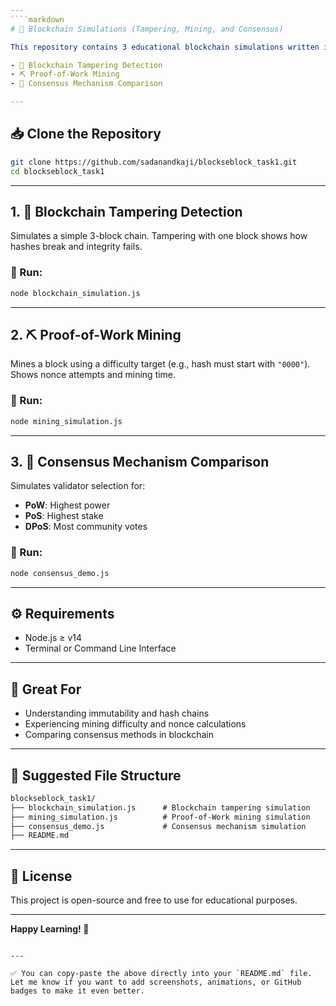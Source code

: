 ```yaml
---
````markdown
# 🧠 Blockchain Simulations (Tampering, Mining, and Consensus)

This repository contains 3 educational blockchain simulations written in Node.js:

- 🔗 Blockchain Tampering Detection  
- ⛏️ Proof-of-Work Mining  
- 🧠 Consensus Mechanism Comparison  

---
```


## 📥 Clone the Repository

```bash
git clone https://github.com/sadanandkaji/blockseblock_task1.git
cd blockseblock_task1
````

---

## 1. 🔗 Blockchain Tampering Detection

Simulates a simple 3-block chain. Tampering with one block shows how hashes break and integrity fails.

### 🔧 Run:

```bash
node blockchain_simulation.js
```

---

## 2. ⛏️ Proof-of-Work Mining

Mines a block using a difficulty target (e.g., hash must start with `"0000"`). Shows nonce attempts and mining time.

### 🔧 Run:

```bash
node mining_simulation.js
```

---

## 3. 🧠 Consensus Mechanism Comparison

Simulates validator selection for:

* **PoW**: Highest power
* **PoS**: Highest stake
* **DPoS**: Most community votes

### 🔧 Run:

```bash
node consensus_demo.js
```

---

## ⚙️ Requirements

* Node.js ≥ v14
* Terminal or Command Line Interface

---

## 🧪 Great For

* Understanding immutability and hash chains
* Experiencing mining difficulty and nonce calculations
* Comparing consensus methods in blockchain

---

## 📁 Suggested File Structure

```txt
blockseblock_task1/
├── blockchain_simulation.js      # Blockchain tampering simulation
├── mining_simulation.js          # Proof-of-Work mining simulation
├── consensus_demo.js             # Consensus mechanism simulation
├── README.md
```

---

## 📘 License

This project is open-source and free to use for educational purposes.

---

**Happy Learning! 🚀**

```

---

✅ You can copy-paste the above directly into your `README.md` file. Let me know if you want to add screenshots, animations, or GitHub badges to make it even better.
```
